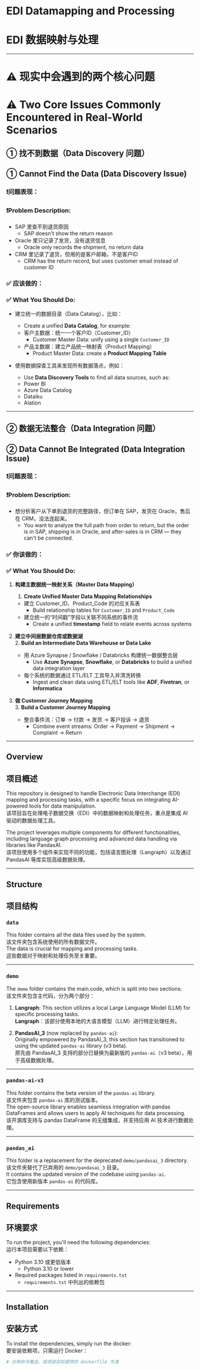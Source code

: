 # EDI Datamapping and Processing  
# EDI 数据映射与处理

---

# ⚠️ 现实中会遇到的两个核心问题  
# ⚠️ Two Core Issues Commonly Encountered in Real-World Scenarios

## ① 找不到数据（Data Discovery 问题）  
## ① Cannot Find the Data (Data Discovery Issue)

### ❗问题表现：  
### ❗Problem Description:
- SAP 里查不到退货原因  
  - SAP doesn't show the return reason  
- Oracle 里只记录了发货，没有退货信息  
  - Oracle only records the shipment, no return data  
- CRM 里记录了退货，但用的是客户邮箱，不是客户ID  
  - CRM has the return record, but uses customer email instead of customer ID  

### ✅ 应该做的：  
### ✅ What You Should Do:
- 建立统一的数据目录（Data Catalog），比如：  
  - Create a unified **Data Catalog**, for example:
  - 客户主数据：统一一个客户ID（Customer_ID）  
    - Customer Master Data: unify using a single `Customer_ID`  
  - 产品主数据：建立产品统一映射表（Product Mapping）  
    - Product Master Data: create a **Product Mapping Table**

- 使用数据探查工具来发现所有数据落点，例如：  
  - Use **Data Discovery Tools** to find all data sources, such as:
  - Power BI  
  - Azure Data Catalog  
  - Dataiku  
  - Alation

---

## ② 数据无法整合（Data Integration 问题）  
## ② Data Cannot Be Integrated (Data Integration Issue)

### ❗问题表现：  
### ❗Problem Description:
- 想分析客户从下单到退货的完整路径，但订单在 SAP，发货在 Oracle，售后在 CRM，没法连起来。  
  - You want to analyze the full path from order to return, but the order is in SAP, shipping is in Oracle, and after-sales is in CRM — they can't be connected.

### ✅ 你该做的：  
### ✅ What You Should Do:
1. **构建主数据统一映射关系（Master Data Mapping）**  
   1. **Create Unified Master Data Mapping Relationships**
   - 建立 Customer_ID、Product_Code 的对应关系表  
     - Build relationship tables for `Customer_ID` and `Product_Code`  
   - 建立统一的“时间戳”字段以关联不同系统的事件流  
     - Create a unified **timestamp** field to relate events across systems  

2. **建立中间层数据仓库或数据湖**  
   2. **Build an Intermediate Data Warehouse or Data Lake**
   - 用 Azure Synapse / Snowflake / Databricks 构建统一数据整合层  
     - Use **Azure Synapse**, **Snowflake**, or **Databricks** to build a unified data integration layer  
   - 每个系统的数据通过 ETL/ELT 工具导入并清洗转换  
     - Ingest and clean data using ETL/ELT tools like **ADF**, **Fivetran**, or **Informatica**

3. **做 Customer Journey Mapping**  
   3. **Build a Customer Journey Mapping**
   - 整合事件流：订单 → 付款 → 发货 → 客户投诉 → 退货  
     - Combine event streams: Order → Payment → Shipment → Complaint → Return

---

## Overview  
## 项目概述

This repository is designed to handle Electronic Data Interchange (EDI) mapping and processing tasks, with a specific focus on integrating AI-powered tools for data manipulation.  
该项目旨在处理电子数据交换（EDI）中的数据映射和处理任务，重点是集成 AI 驱动的数据处理工具。

The project leverages multiple components for different functionalities, including language graph processing and advanced data handling via libraries like PandasAI.  
该项目使用多个组件来实现不同的功能，包括语言图处理（Langraph）以及通过 PandasAI 等库实现高级数据处理。

---

## Structure  
## 项目结构

### `data`  
This folder contains all the data files used by the system.  
该文件夹包含系统使用的所有数据文件。  
The data is crucial for mapping and processing tasks.  
这些数据对于映射和处理任务至关重要。

---

### `demo`  
The `demo` folder contains the main code, which is split into two sections:  
该文件夹包含主代码，分为两个部分：

1. **Langraph**: This section utilizes a local Large Language Model (LLM) for specific processing tasks.  
   **Langraph**：该部分使用本地的大语言模型（LLM）进行特定处理任务。  

2. **PandasAI_3** (now replaced by `pandas-ai`):  
   Originally empowered by PandasAI_3, this section has transitioned to using the updated `pandas-ai` library (v3 beta).  
   原先由 PandasAI_3 支持的部分已替换为最新版的 `pandas-ai`（v3 beta），用于高级数据处理。

---

### `pandas-ai-v3`  
This folder contains the beta version of the `pandas-ai` library.  
该文件夹包含 `pandas-ai` 库的测试版本。  
The open-source library enables seamless integration with pandas DataFrames and allows users to apply AI techniques for data processing.  
该开源库支持与 pandas DataFrame 的无缝集成，并支持应用 AI 技术进行数据处理。

---

### `pandas_ai`  
This folder is a replacement for the deprecated `demo/pandasai_3` directory.  
该文件夹替代了已弃用的 `demo/pandasai_3` 目录。  
It contains the updated version of the codebase using `pandas-ai`.  
它包含使用新版本 `pandas-ai` 的代码库。

---

## Requirements  
## 环境要求

To run the project, you'll need the following dependencies:  
运行本项目需要以下依赖：

- Python 3.10 或更低版本  
  - Python 3.10 or lower  
- Required packages listed in `requirements.txt`  
  - `requirements.txt` 中列出的依赖包

---

## Installation  
## 安装方式

To install the dependencies, simply run the docker:  
要安装依赖项，只需运行 Docker：

```bash
# 示例命令略去，视项目实际提供的 dockerfile 为准
